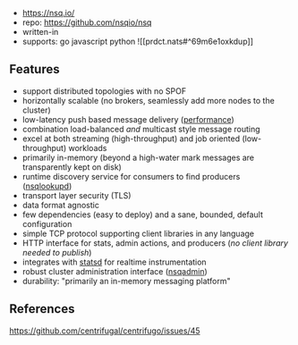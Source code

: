 
- https://nsq.io/
- repo: https://github.com/nsqio/nsq
- written-in
- supports: go javascript python
![[prdct.nats#^69m6e1oxkdup]]


## Features

-   support distributed topologies with no SPOF
-   horizontally scalable (no brokers, seamlessly add more nodes to the cluster)
-   low-latency push based message delivery ([performance](https://nsq.io/overview/performance.html))
-   combination load-balanced _and_ multicast style message routing
-   excel at both streaming (high-throughput) and job oriented (low-throughput) workloads
-   primarily in-memory (beyond a high-water mark messages are transparently kept on disk)
-   runtime discovery service for consumers to find producers ([nsqlookupd](https://github.com/nsqio/nsq/tree/master/nsqlookupd/README.md))
-   transport layer security (TLS)
-   data format agnostic
-   few dependencies (easy to deploy) and a sane, bounded, default configuration
-   simple TCP protocol supporting client libraries in any language
-   HTTP interface for stats, admin actions, and producers (_no client library needed to publish_)
-   integrates with [statsd](https://github.com/etsy/statsd/) for realtime instrumentation
-   robust cluster administration interface ([nsqadmin](https://github.com/nsqio/nsq/tree/master/nsqadmin/README.md))
- durability: "primarily an in-memory messaging platform"

## References

https://github.com/centrifugal/centrifugo/issues/45